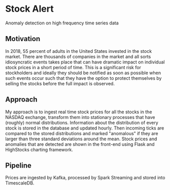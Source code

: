 # Stock Alert
Anomaly detection on high frequency time series data

## Motivation
In 2018, 55 percent of adults in the United States invested in the stock market. There are thousands of companies in the market and all sorts idiosyncratic events takes place that can have dramatic impact on individual stock prices in a short period of time. This is a significant risk for stockholders and ideally they should be notified as soon as possible when such events occur such that they have the option to protect themselves by selling the stocks before the full impact is observed.

## Approach
My approach is to ingest real time stock prices for all the stocks in the NASDAQ exchange, transform them into stationary processes that have (roughly) normal distributions. Information about the distribution of every stock is stored in the database and updated hourly. Then incoming ticks are compared to the stored distributions and marked "anomalous" if they are larger than three standard deviations around the mean. Stock prices and anomalies that are detected are shown in the front-end using Flask and HighStocks charting framework.

## Pipeline
Prices are ingested by Kafka, processed by Spark Streaming and stored into TimescaleDB.

